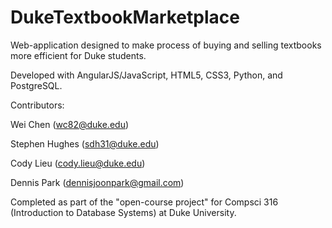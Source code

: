 DukeTextbookMarketplace
=======================
Web-application designed to make process of buying and selling textbooks more efficient for Duke students.

Developed with AngularJS/JavaScript, HTML5, CSS3, Python, and PostgreSQL.

Contributors:

Wei Chen (wc82@duke.edu)

Stephen Hughes (sdh31@duke.edu)

Cody Lieu (cody.lieu@duke.edu)

Dennis Park (dennisjoonpark@gmail.com)

Completed as part of the "open-course project" for Compsci 316 (Introduction to Database Systems) at Duke University.